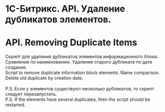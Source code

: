 # 1С-Битрикс. API. Удаление дубликатов элементов.
# API. Removing Duplicate Items
Скрипт для удаления дубликатов элементов информационного блока. Сравнение по наименованию. Удаление старого дубликата по дате создания. </br>
Script to remove duplicate information block elements. Name comparison. Delete old duplicate by creation date.
</br></br>
P.S. Если у элементов существуют несколько дубликатов, то скрипт следует перезапустить.</br>
P.S. If the elements have several duplicates, then the script should be restarted.
